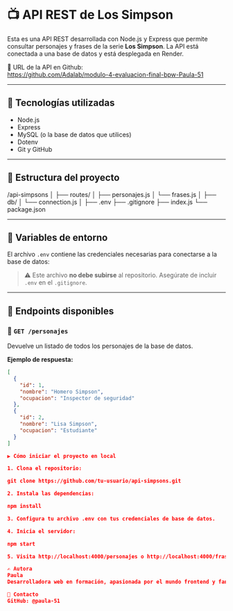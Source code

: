 # 📺 API REST de Los Simpson

Esta es una API REST desarrollada con Node.js y Express que permite consultar personajes y frases de la serie **Los Simpson**. La API está conectada a una base de datos y está desplegada en Render.

🔗 URL de la API en Github:  
https://github.com/Adalab/modulo-4-evaluacion-final-bpw-Paula-51

---

## 🚀 Tecnologías utilizadas

- Node.js
- Express
- MySQL (o la base de datos que utilices)
- Dotenv
- Git y GitHub

---

## 📂 Estructura del proyecto

/api-simpsons
│
├── routes/
│ ├── personajes.js
│ └── frases.js
│
├── db/
│ └── connection.js
│
├── .env
├── .gitignore
├── index.js
└── package.json

---

## 🔐 Variables de entorno

El archivo `.env` contiene las credenciales necesarias para conectarse a la base de datos:

> ⚠️ Este archivo **no debe subirse** al repositorio. Asegúrate de incluir `.env` en el `.gitignore`.

---

## 📌 Endpoints disponibles

### 🔸 `GET /personajes`

Devuelve un listado de todos los personajes de la base de datos.

**Ejemplo de respuesta:**

```json
[
  {
    "id": 1,
    "nombre": "Homero Simpson",
    "ocupacion": "Inspector de seguridad"
  },
  {
    "id": 2,
    "nombre": "Lisa Simpson",
    "ocupacion": "Estudiante"
  }
]

▶️ Cómo iniciar el proyecto en local

1. Clona el repositorio:

git clone https://github.com/tu-usuario/api-simpsons.git

2. Instala las dependencias:

npm install

3. Configura tu archivo .env con tus credenciales de base de datos.

4. Inicia el servidor:

npm start

5. Visita http://localhost:4000/personajes o http://localhost:4000/frases.

✍️ Autora
Paula
Desarrolladora web en formación, apasionada por el mundo frontend y fan de Los Simpson.

📮 Contacto
GitHub: @paula-51


```
